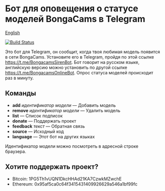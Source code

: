 Бот для оповещения о статусе моделей BongaCams в Telegram
=========================================================

[English](README.en.md)

[![Build Status](https://travis-ci.org/bcmk/bcb.png)](https://travis-ci.org/bcmk/bcb)

Это бот для Telegram, он сообщит, когда твоя любимая модель появится в сети BongaCams.
Установите его в Telegram, пройдя по этой ссылке https://t.me/BongacamsSirenBot.
Бот говорит на русском языке, английскую версию можно установить по другой ссылке https://t.me/BongacamsOnlineBot.
Опрос статуса моделей происходит раз в минуту.

Команды
-------

* __add__ _идентификатор модели_ — Добавить модель
* __remove__ _идентификатор модели_ — Удалить модель
* __list__ — Список подписок
* __donate__ — Поддержать проект
* __feedback__ _текст_ — Обратная связь
* __source__ — Исходный код
* __language__ — Этот бот на других языках

Идентификатор модели можно посмотреть в адресной строке браузера.

Хотите поддержать проект?
-------------------------

* Bitcoin: 1PG5Th1vUQN1DkcHHAd21KA7CzwkMZwchE
* Ethereum: 0x95af5ca0c64f3415431409926629a546a1bf99fc
